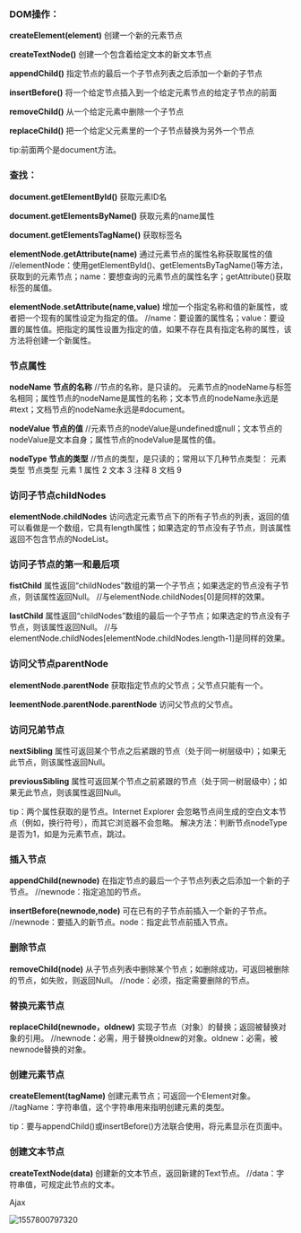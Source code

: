 ### DOM操作：

**createElement(element)** 		创建一个新的元素节点

**createTextNode()**			创建一个包含着给定文本的新文本节点

**appendChild()**			指定节点的最后一个子节点列表之后添加一个新的子节点

**insertBefore()**			将一个给定节点插入到一个给定元素节点的给定子节点的前面

**removeChild()**			从一个给定元素中删除一个子节点

**replaceChild()**			把一个给定父元素里的一个子节点替换为另外一个节点

tip:前面两个是document方法。



### 查找：

**document.getElementById()**		获取元素ID名

**document.getElementsByName()**		获取元素的name属性

**document.getElementsTagName()**			获取标签名

**elementNode.getAttribute(name)**			通过元素节点的属性名称获取属性的值
	//elementNode：使用getElementById()、getElementsByTagName()等方法，获取到的元素节点；name：要想查询的元素节点的属性名字；getAttribute()获取标签的属值。

**elementNode.setAttribute(name,value)**			增加一个指定名称和值的新属性，或者把一个现有的属性设定为指定的值。
	//name：要设置的属性名；value：要设置的属性值。把指定的属性设置为指定的值，如果不存在具有指定名称的属性，该方法将创建一个新属性。





### 节点属性

**nodeName			节点的名称**
	//节点的名称，是只读的。		元素节点的nodeName与标签名相同；属性节点的nodeName是属性的名称；文本节点的nodeName永远是#text；文档节点的nodeName永远是#document。

**nodeValue			节点的值**
	//元素节点的nodeValue是undefined或null；文本节点的nodeValue是文本自身；属性节点的nodeValue是属性的值。

**nodeType			节点的类型**
	//节点的类型，是只读的；常用以下几种节点类型：
		元素类型	节点类型
		元素			1
		属性			2
		文本			3
		注释			8
		文档			9



### 访问子节点childNodes

**elementNode.childNodes**		访问选定元素节点下的所有子节点的列表，返回的值可以看做是一个数组，它具有length属性；如果选定的节点没有子节点，则该属性返回不包含节点的NodeList。

### 访问子节点的第一和最后项

**fistChild** 		属性返回“childNodes”数组的第一个子节点；如果选定的节点没有子节点，则该属性返回Null。
	//与elementNode.childNodes[0]是同样的效果。

**lastChild**		 属性返回“childNodes”数组的最后一个子节点；如果选定的节点没有子节点，则该属性返回Null。
	//与elementNode.childNodes[elementNode.childNodes.length-1]是同样的效果。

### 访问父节点parentNode

**elementNode.parentNode**	获取指定节点的父节点；父节点只能有一个。

**leementNode.parentNode.parentNode**		访问父节点的父节点。

### 访问兄弟节点

**nextSibling**		属性可返回某个节点之后紧跟的节点（处于同一树层级中）；如果无此节点，则该属性返回Null。

**previousSibling**		属性可返回某个节点之前紧跟的节点（处于同一树层级中）；如果无此节点，则该属性返回Null。

tip：两个属性获取的是节点。Internet Explorer 会忽略节点间生成的空白文本节点（例如，换行符号），而其它浏览器不会忽略。	解决方法：判断节点nodeType是否为1，如是为元素节点，跳过。

### 插入节点

**appendChild(newnode)**			在指定节点的最后一个子节点列表之后添加一个新的子节点。	//newnode：指定追加的节点。

**insertBefore(newnode,node)**			可在已有的子节点前插入一个新的子节点。		//newnode：要插入的新节点。node：指定此节点前插入节点。

### 删除节点

**removeChild(node)**			从子节点列表中删除某个节点；如删除成功，可返回被删除的节点，如失败，则返回Null。
	//node：必须，指定需要删除的节点。

### 替换元素节点

**replaceChild(newnode，oldnew)**		实现子节点（对象）的替换；返回被替换对象的引用。
	//newnode：必需，用于替换oldnew的对象。oldnew：必需，被newnode替换的对象。

### 创建元素节点

**createElement(tagName)**			创建元素节点；可返回一个Element对象。
	//tagName：字符串值，这个字符串用来指明创建元素的类型。

tip：要与appendChild()或insertBefore()方法联合使用，将元素显示在页面中。

### 创建文本节点

**createTextNode(data)**		创建新的文本节点，返回新建的Text节点。
	//data：字符串值，可规定此节点的文本。



















Ajax

![1557800797320](C:\Users\Asus\AppData\Roaming\Typora\typora-user-images\1557800797320.png)